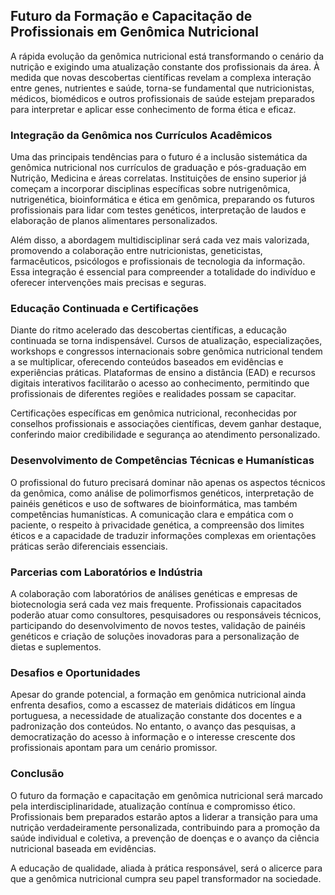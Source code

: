 
## Futuro da Formação e Capacitação de Profissionais em Genômica Nutricional

A rápida evolução da genômica nutricional está transformando o cenário da nutrição e exigindo uma atualização constante dos profissionais da área. À medida que novas descobertas científicas revelam a complexa interação entre genes, nutrientes e saúde, torna-se fundamental que nutricionistas, médicos, biomédicos e outros profissionais de saúde estejam preparados para interpretar e aplicar esse conhecimento de forma ética e eficaz.

### Integração da Genômica nos Currículos Acadêmicos

Uma das principais tendências para o futuro é a inclusão sistemática da genômica nutricional nos currículos de graduação e pós-graduação em Nutrição, Medicina e áreas correlatas. Instituições de ensino superior já começam a incorporar disciplinas específicas sobre nutrigenômica, nutrigenética, bioinformática e ética em genômica, preparando os futuros profissionais para lidar com testes genéticos, interpretação de laudos e elaboração de planos alimentares personalizados.

Além disso, a abordagem multidisciplinar será cada vez mais valorizada, promovendo a colaboração entre nutricionistas, geneticistas, farmacêuticos, psicólogos e profissionais de tecnologia da informação. Essa integração é essencial para compreender a totalidade do indivíduo e oferecer intervenções mais precisas e seguras.

### Educação Continuada e Certificações

Diante do ritmo acelerado das descobertas científicas, a educação continuada se torna indispensável. Cursos de atualização, especializações, workshops e congressos internacionais sobre genômica nutricional tendem a se multiplicar, oferecendo conteúdos baseados em evidências e experiências práticas. Plataformas de ensino a distância (EAD) e recursos digitais interativos facilitarão o acesso ao conhecimento, permitindo que profissionais de diferentes regiões e realidades possam se capacitar.

Certificações específicas em genômica nutricional, reconhecidas por conselhos profissionais e associações científicas, devem ganhar destaque, conferindo maior credibilidade e segurança ao atendimento personalizado.

### Desenvolvimento de Competências Técnicas e Humanísticas

O profissional do futuro precisará dominar não apenas os aspectos técnicos da genômica, como análise de polimorfismos genéticos, interpretação de painéis genéticos e uso de softwares de bioinformática, mas também competências humanísticas. A comunicação clara e empática com o paciente, o respeito à privacidade genética, a compreensão dos limites éticos e a capacidade de traduzir informações complexas em orientações práticas serão diferenciais essenciais.

### Parcerias com Laboratórios e Indústria

A colaboração com laboratórios de análises genéticas e empresas de biotecnologia será cada vez mais frequente. Profissionais capacitados poderão atuar como consultores, pesquisadores ou responsáveis técnicos, participando do desenvolvimento de novos testes, validação de painéis genéticos e criação de soluções inovadoras para a personalização de dietas e suplementos.

### Desafios e Oportunidades

Apesar do grande potencial, a formação em genômica nutricional ainda enfrenta desafios, como a escassez de materiais didáticos em língua portuguesa, a necessidade de atualização constante dos docentes e a padronização dos conteúdos. No entanto, o avanço das pesquisas, a democratização do acesso à informação e o interesse crescente dos profissionais apontam para um cenário promissor.

### Conclusão

O futuro da formação e capacitação em genômica nutricional será marcado pela interdisciplinaridade, atualização contínua e compromisso ético. Profissionais bem preparados estarão aptos a liderar a transição para uma nutrição verdadeiramente personalizada, contribuindo para a promoção da saúde individual e coletiva, a prevenção de doenças e o avanço da ciência nutricional baseada em evidências.

A educação de qualidade, aliada à prática responsável, será o alicerce para que a genômica nutricional cumpra seu papel transformador na sociedade.
```
